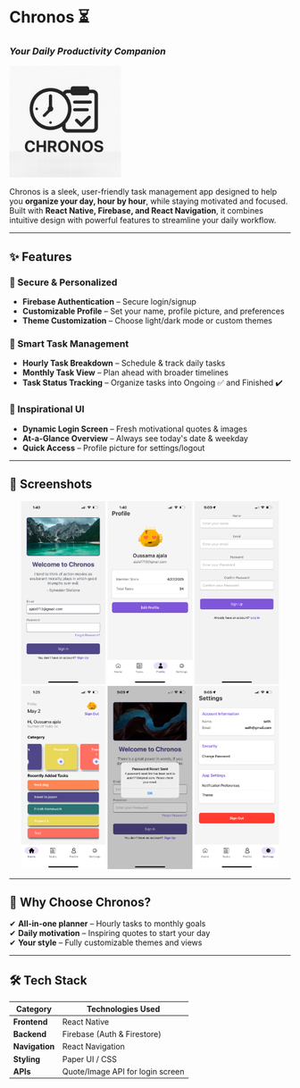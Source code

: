 # Chronos ⏳  
### *Your Daily Productivity Companion*  


<img src="https://github.com/mlgknight/Chronos-Task-Manager/raw/master/assets/images/showcase-photos/logo.jpg" width="200" alt="Chronos Logo">

Chronos is a sleek, user-friendly task management app designed to help you **organize your day, hour by hour**, while staying motivated and focused. Built with **React Native, Firebase, and React Navigation**, it combines intuitive design with powerful features to streamline your daily workflow.  

---

## ✨ Features  

### 🔐 Secure & Personalized  
- **Firebase Authentication** – Secure login/signup  
- **Customizable Profile** – Set your name, profile picture, and preferences  
- **Theme Customization** – Choose light/dark mode or custom themes  

### 📅 Smart Task Management  
- **Hourly Task Breakdown** – Schedule & track daily tasks  
- **Monthly Task View** – Plan ahead with broader timelines  
- **Task Status Tracking** – Organize tasks into Ongoing ✅ and Finished ✔️  

### 🎨 Inspirational UI  
- **Dynamic Login Screen** – Fresh motivational quotes & images  
- **At-a-Glance Overview** – Always see today's date & weekday  
- **Quick Access** – Profile picture for settings/logout  

---

## 📸 Screenshots  

<div align="center">
  <img src="https://github.com/mlgknight/Chronos-Task-Manager/raw/master/assets/images/showcase-photos/IMG_4881.PNG" width="30%" alt="Login Screen"/>
  <img src="https://github.com/mlgknight/Chronos-Task-Manager/raw/master/assets/images/showcase-photos/IMG_4882.PNG" width="30%" alt="Daily View"/> 
  <img src="https://github.com/mlgknight/Chronos-Task-Manager/raw/master/assets/images/showcase-photos/IMG_4875.PNG" width="30%" alt="Monthly View"/>
</div>

<div align="center">
  <img src="https://github.com/mlgknight/Chronos-Task-Manager/raw/master/assets/images/showcase-photos/IMG_4879.PNG" width="30%" alt="Task Creation"/>
  <img src="https://github.com/mlgknight/Chronos-Task-Manager/raw/master/assets/images/showcase-photos/IMG_4877.PNG" width="30%" alt="Dark Mode"/>
  <img src="https://github.com/mlgknight/Chronos-Task-Manager/raw/master/assets/images/showcase-photos/IMG_4872.PNG" width="30%" alt="Profile Settings"/>
</div>

---

## 🚀 Why Choose Chronos?  
✔ **All-in-one planner** – Hourly tasks to monthly goals  
✔ **Daily motivation** – Inspiring quotes to start your day  
✔ **Your style** – Fully customizable themes and views  

---

## 🛠️ Tech Stack  
| Category       | Technologies Used |  
|----------------|------------------|  
| **Frontend**   | React Native     |  
| **Backend**    | Firebase (Auth & Firestore) |  
| **Navigation** | React Navigation |  
| **Styling**    | Paper UI / CSS |  
| **APIs**       | Quote/Image API for login screen |  

